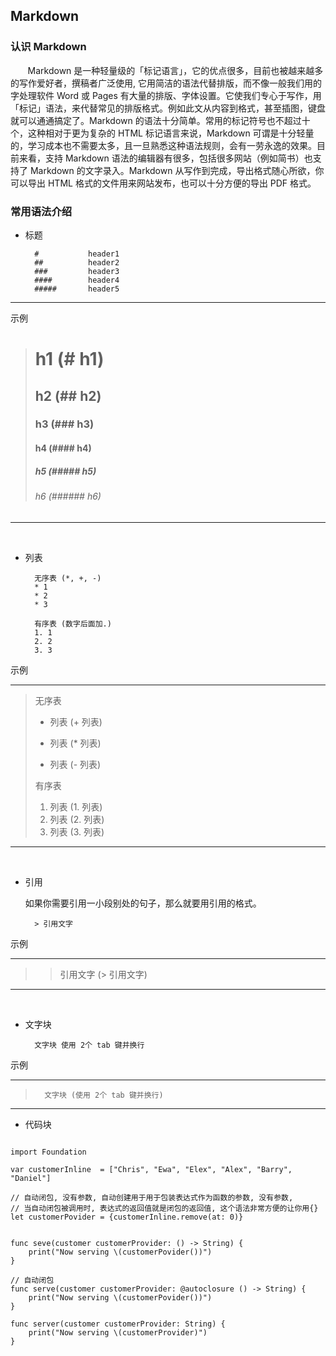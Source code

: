 ## Markdown

### 认识 Markdown
&nbsp;&nbsp;&nbsp;&nbsp;&nbsp;&nbsp;&nbsp;Markdown 是一种轻量级的「标记语言」，它的优点很多，目前也被越来越多的写作爱好者，撰稿者广泛使用, 它用简洁的语法代替排版，而不像一般我们用的字处理软件 Word 或 Pages 有大量的排版、字体设置。它使我们专心于写作，用「标记」语法，来代替常见的排版格式。例如此文从内容到格式，甚至插图，键盘就可以通通搞定了。Markdown 的语法十分简单。常用的标记符号也不超过十个，这种相对于更为复杂的 HTML 标记语言来说，Markdown 可谓是十分轻量的，学习成本也不需要太多，且一旦熟悉这种语法规则，会有一劳永逸的效果。目前来看，支持 Markdown 语法的编辑器有很多，包括很多网站（例如简书）也支持了 Markdown 的文字录入。Markdown 从写作到完成，导出格式随心所欲，你可以导出 HTML 格式的文件用来网站发布，也可以十分方便的导出 PDF 格式。


### 常用语法介绍

* 标题	
		
		# 			header1
		## 			header2
		###			header3
		####		header4
		#####		header5
		
******** 
示例 

> # h1 (# h1)
> ## h2 (## h2)
> ### h3 (### h3)
> #### h4 (#### h4)
> ##### h5 (##### h5)
> ###### h6 (###### h6)

******* 
<br>

* 列表
		
		无序表 (*, +, -)
		* 1
		* 2
		* 3
		
		有序表 (数字后面加.)
		1. 1
		2. 2
		3. 3
	
示例
*****
> 无序表
> 
> + 列表 (+ 列表)
> * 列表 (* 列表)
> - 列表 (- 列表)
> 
> 有序表
> 
> 1. 列表 (1. 列表)
> 2. 列表 (2. 列表)
> 3. 列表 (3. 列表)

****
<br>


* 引用

	如果你需要引用一小段别处的句子，那么就要用引用的格式。


		> 引用文字


示例
*****
> > 引用文字 (> 引用文字)

****
<br>

* 文字块

		文字块 使用 2个 tab 键并换行
		
示例
*****
>		文字块 (使用 2个 tab 键并换行)
****	
		
* 代码块

```

import Foundation

var customerInline  = ["Chris", "Ewa", "Elex", "Alex", "Barry", "Daniel"]

// 自动闭包, 没有参数, 自动创建用于用于包装表达式作为函数的参数, 没有参数, 
// 当自动闭包被调用时, 表达式的返回值就是闭包的返回值, 这个语法非常方便的让你用{}
let customerPovider = {customerInline.remove(at: 0)}


func seve(customer customerProvider: () -> String) {
    print("Now serving \(customerPovider())")
}

// 自动闭包
func serve(customer customerProvider: @autoclosure () -> String) {
    print("Now serving \(customerPovider())")
}

func server(customer customerProvider: String) {
    print("Now serving \(customerProvider)")
}
```